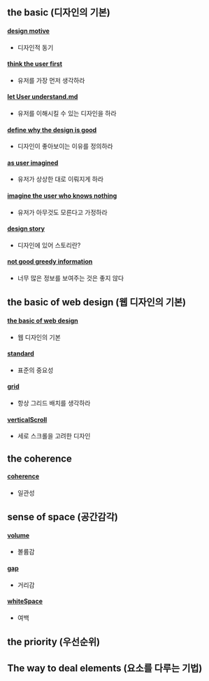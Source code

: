 ## the basic (디자인의 기본)
#### [design motive](motive.md)
- 디자인적 동기

#### [think the user first](thinkUserFirst.md)
- 유저를 가장 먼저 생각하라

#### [let User understand.md](letUserUnderstand.md)
- 유저를 이해시킬 수 있는 디자인을 하라

#### [define why the design is good](defineWhyTheDesignIsGood.md)
- 디자인이 좋아보이는 이유를 정의하라

#### [as user imagined](asImagined.md)
- 유저가 상상한 대로 이뤄지게 하라

#### [imagine the user who knows nothing](ImagineUserWhoKnowsNothing.md)
- 유저가 아무것도 모른다고 가정하라

#### [design story](designStory.md)
- 디자인에 있어 스토리란?

#### [not good greedy information](notGoodGreedyInformation.md)
- 너무 많은 정보를 보여주는 것은 좋지 않다

## the basic of web design (웹 디자인의 기본)
#### [the basic of web design](theBasicOfWebDesign.md)
- 웹 디자인의 기본

#### [standard](standard.md)
- 표준의 중요성

#### [grid](grid.md)
- 항상 그리드 배치를 생각하라

#### [verticalScroll](verticalScroll.md)
- 세로 스크롤을 고려한 디자인

## the coherence
#### [coherence](coherence.md)
- 일관성

## sense of space (공간감각)
#### [volume](volume.md)
- 볼륨감

#### [gap](gap.md)
- 거리감

#### [whiteSpace](whiteSpace.md)
- 여백

## the priority (우선순위)

## The way to deal elements (요소를 다루는 기법)
